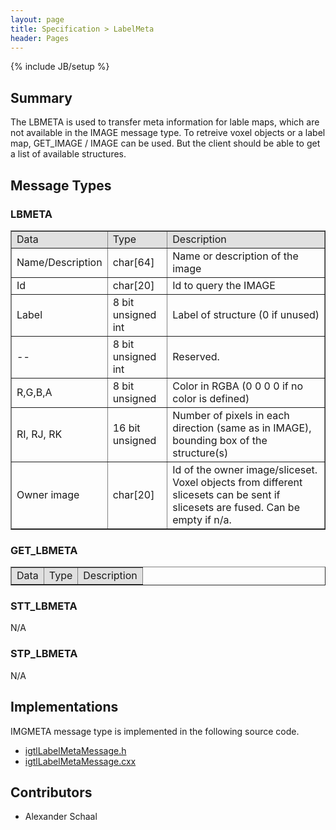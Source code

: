 ```yaml
---
layout: page
title: Specification > LabelMeta
header: Pages
---
```

{% include JB/setup %}

## Summary

The LBMETA is used to transfer meta information for lable maps, which are not available in the IMAGE message type.
To retreive voxel objects or a label map, GET_IMAGE / IMAGE can be used. But the client should be able to get a list of available structures.

## Message Types

### LBMETA

<table border="1" cellpadding="5" cellspacing="0" align="center">
<tbody><tr>
<td style="background:#e0e0e0;"> Data
</td><td style="background:#e0e0e0;"> Type
</td><td style="background:#e0e0e0;"> Description
</td></tr>
<tr>
<td align="left"> Name/Description
</td><td align="left"> char[64]
</td><td align="left"> Name or description of the image
</td></tr>
<tr>
<td align="left"> Id
</td><td align="left"> char[20]
</td><td align="left"> Id to query the IMAGE
</td></tr>
<tr>
<td align="left"> Label
</td><td align="left"> 8 bit unsigned int
</td><td align="left"> Label of structure (0 if unused)
</td></tr>
<tr>
<td align="left"> --
</td><td align="left"> 8 bit unsigned int
</td><td align="left"> Reserved.
</td></tr>
<tr>
<td align="left"> R,G,B,A
</td><td align="left"> 8 bit unsigned
</td><td align="left"> Color in RGBA (0 0 0 0 if no color is defined)
</td></tr>
<tr>
<td align="left"> RI, RJ, RK
</td><td align="left"> 16 bit unsigned
</td><td align="left"> Number of pixels in each direction (same as in IMAGE), bounding box of the structure(s)
</td></tr>
<tr>
<td align="left"> Owner image
</td><td align="left"> char[20]
</td><td align="left"> Id of the owner image/sliceset. Voxel objects from different slicesets can be sent if slicesets are fused. Can be empty if n/a.
</td></tr>
</tbody></table>



### GET_LBMETA
<table border="1" cellpadding="5" cellspacing="0" align="center">

<tbody><tr>
<td style="background:#e0e0e0;"> Data
</td><td style="background:#e0e0e0;"> Type
</td><td style="background:#e0e0e0;"> Description
</td></tr>
</tbody></table>

### STT_LBMETA

N/A

### STP_LBMETA

N/A

## Implementations

IMGMETA message type is implemented in the following source code.

* [igtlLabelMetaMessage.h](https://github.com/openigtlink/OpenIGTLink/tree/release-2.0/Source/igtlLabelMetaMessage.h)
* [igtlLabelMetaMessage.cxx](https://github.com/openigtlink/OpenIGTLink/tree/release-2.0/Source/igtlLabelMetaMessage.cxx)

## Contributors
* Alexander Schaal
